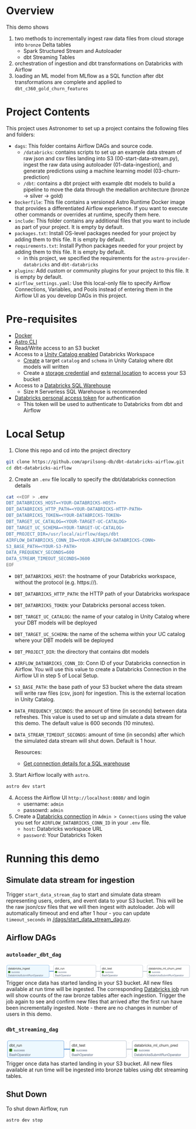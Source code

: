 Overview
========

This demo shows
1. two methods to incrementally ingest raw data files from cloud storage into `bronze` Delta tables
    - Spark Structured Stream and Autoloader
    - dbt Streaming Tables 
1. orchestration of ingestion and dbt transformations on Databricks with Airflow 
1. loading an ML model from MLflow as a SQL function after dbt transformations are complete and applied to `dbt_c360_gold_churn_features`

Project Contents
================

This project uses Astronomer to set up a project contains the following files and folders:

- `dags`: This folder contains Airflow DAGs and source code. 
    - `/databricks`: contains scripts to set up an example data stream of raw json and csv files landing into S3 (00-start-data-stream.py), ingest the raw data using autoloader (01-data-ingestion), and generate predictions using a machine learning model (03-churn-prediction)
    - `/dbt`: contains a dbt project with example dbt models to build a pipeline to move the data through the medallion architecture (bronze -> silver -> gold)
- `Dockerfile`: This file contains a versioned Astro Runtime Docker image that provides a differentiated Airflow experience. If you want to execute other commands or overrides at runtime, specify them here.
- `include`: This folder contains any additional files that you want to include as part of your project. It is empty by default.
- `packages.txt`: Install OS-level packages needed for your project by adding them to this file. It is empty by default.
- `requirements.txt`: Install Python packages needed for your project by adding them to this file. It is empty by default.
    - in this project, we specified the requirements for the `astro-provider-databricks` and `dbt-databricks`
- `plugins`: Add custom or community plugins for your project to this file. It is empty by default.
- `airflow_settings.yaml`: Use this local-only file to specify Airflow Connections, Variables, and Pools instead of entering them in the Airflow UI as you develop DAGs in this project.


Pre-requisites
================
- [Docker](https://docs.docker.com/get-docker/)
- [Astro CLI](https://docs.astronomer.io/astro/cli/overview)
- Read/Write access to an S3 bucket
- Access to a [Unity Catalog enabled](https://docs.databricks.com/data-governance/unity-catalog/enable-workspaces.html) Databricks Workspace
    - [Create](https://docs.databricks.com/data-governance/unity-catalog/create-schemas.html) a target `catalog` and `schema` in Unity Catalog where dbt models will written
    - Create a [storage credential](https://docs.databricks.com/data-governance/unity-catalog/manage-external-locations-and-credentials.html#create-a-storage-credential) and [external location](https://docs.databricks.com/data-governance/unity-catalog/manage-external-locations-and-credentials.html#manage-external-locations) to access your S3 bucket 
- Access to a [Databricks SQL Warehouse](https://docs.databricks.com/sql/admin/create-sql-warehouse.html)
    - Size `M` Serverless SQL Warehouse is recommended
- [Databricks personal access token](https://docs.databricks.com/dev-tools/auth.html#databricks-personal-access-token-authentication) for authentication
    - This token will be used to authenticate to Databricks from dbt and Airflow


Local Setup
================

1. Clone this repo and cd into the project directory
```sh
git clone https://github.com/aprilsong-db/dbt-databricks-airflow.git
cd dbt-databricks-airflow
```
2. Create an `.env` file locally to specify the dbt/databricks connection details
```sh 
cat <<EOF > .env
DBT_DATABRICKS_HOST=<YOUR-DATABRICKS-HOST>
DBT_DATABRICKS_HTTP_PATH=<YOUR-DATABRICKS-HTTP-PATH>
DBT_DATABRICKS_TOKEN=<YOUR-DATABRICKS-TOKEN>
DBT_TARGET_UC_CATALOG=<YOUR-TARGET-UC-CATALOG>
DBT_TARGET_UC_SCHEMA=<YOUR-TARGET-UC-CATALOG>
DBT_PROJECT_DIR=/usr/local/airflow/dags/dbt
AIRFLOW_DATABRICKS_CONN_ID=<YOUR-AIRFLOW-DATABRICKS-CONN>
S3_BASE_PATH=<YOUR-S3-PATH>
DATA_FREQUENCY_SECONDS=600
DATA_STREAM_TIMEOUT_SECONDS=3600
EOF
```  
-  `DBT_DATABRICKS_HOST`: the hostname of your Databricks workspace, without the protocol (e.g. https://).
- `DBT_DATABRICKS_HTTP_PATH`: the HTTP path of your Databricks workspace
- `DBT_DATABRICKS_TOKEN`: your Databricks personal access token.
- `DBT_TARGET_UC_CATALOG`: the name of your catalog in Unity Catalog where your DBT models will be deployed
- `DBT_TARGET_UC_SCHEMA`: the name of the schema within your UC catalog where your DBT models will be deployed
- `DBT_PROJECT_DIR`: the directory that contains dbt models
- `AIRFLOW_DATABRICKS_CONN_ID`: Conn ID of your Databricks connection in Airflow. You will use this value to create a Databricks Connection in the Airflow UI in step 5 of Local Setup. 
- `S3_BASE_PATH`: the base path of your S3 bucket where the data stream will write raw files (csv, json) for ingestion. This is the external location in Unity Catalog. 
- `DATA_FREQUENCY_SECONDS`: the amount of time (in seconds) between data refreshes. This value is used to set up and simulate a data stream for this demo. The default value is 600 seconds (10 minutes).
- `DATA_STREAM_TIMEOUT_SECONDS`: amount of time (in seconds) after which the simulated data stream will shut down. Default is 1 hour.

    Resources:
    - [Get connection details for a SQL warehouse
    ](https://docs.databricks.com/integrations/jdbc-odbc-bi.html#get-connection-details-for-a-sql-warehouse)  

3. Start Airflow locally with `astro`.
```sh
astro dev start
```
4. Access the Airflow UI `http://localhost:8080/` and login
    - username: `admin`
    - passowrd: `admin` 
5. Create a [Databricks connection](https://airflow.apache.org/docs/apache-airflow-providers-databricks/stable/connections/databricks.html) in `Admin > Connections` using the value you set for `AIRFLOW_DATABRICKS_CONN_ID` in your `.env` file.
    - `host`: Databricks workspace URL
    - `password`: Your Databricks Token

Running this demo
================

## Simulate data stream for ingestion
Trigger `start_data_stream_dag` to start and simulate data stream representing users, orders, and event data to your S3 bucket. This will be the raw json/csv files that we will then ingest with autoloader. Job will automatically timeout and end after 1 hour - you can update `timeout_seconds` in [/dags/start_data_stream_dag.py](/dags/start_data_stream_dag.py).


## Airflow DAGs
### `autoloader_dbt_dag`
![Alt text](image-3.png)
Trigger once data has started landing in your S3 bucket. All new files available at run time will be ingested. The corresponding [Databricks job](dags/databricks/01-data-ingestion.py) run will show counts of the raw bronze tables after each ingestion. Trigger the job again to see and confirm new files that arrived after the first run have been incrementally ingested. Note - there are no changes in number of users in this demo. 

### `dbt_streaming_dag`
![Alt text](image-2.png)
Trigger once data has started landing in your S3 bucket. All new files available at run time will be ingested into bronze tables using dbt streaming tables. 

## Shut Down
To shut down Airflow, run
```sh
astro dev stop
```